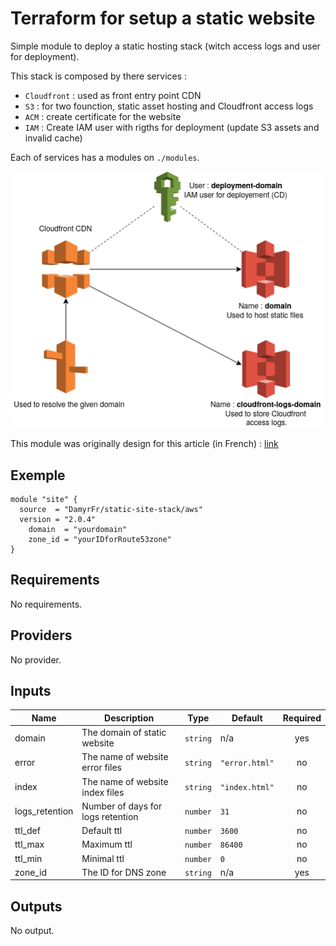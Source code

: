# Terraform for setup a static website

Simple module to deploy a static hosting stack (witch access logs and user for deployment).

This stack is composed by there services :

* `Cloudfront` : used as front entry point CDN
* `S3` : for two founction, static asset hosting and Cloudfront access logs
* `ACM` : create certificate for the website
* `IAM` : Create IAM user with rigths for deployment (update S3 assets and invalid cache)

Each of services has a modules on `./modules`.

![AWS SCHEMA](./AWS-modules.png)

This module was originally design for this article (in French) : [link](https://www.damyr.fr/posts/premier-module-terraform/)

## Exemple

```hcl
module "site" {
  source  = "DamyrFr/static-site-stack/aws"
  version = "2.0.4"
	domain  = "yourdomain"
	zone_id = "yourIDforRoute53zone"
}
```

<!-- BEGINNING OF PRE-COMMIT-TERRAFORM DOCS HOOK -->
## Requirements

No requirements.

## Providers

No provider.

## Inputs

| Name | Description | Type | Default | Required |
|------|-------------|------|---------|:--------:|
| domain | The domain of static website | `string` | n/a | yes |
| error | The name of website error files | `string` | `"error.html"` | no |
| index | The name of website index files | `string` | `"index.html"` | no |
| logs\_retention | Number of days for logs retention | `number` | `31` | no |
| ttl\_def | Default ttl | `number` | `3600` | no |
| ttl\_max | Maximum ttl | `number` | `86400` | no |
| ttl\_min | Minimal ttl | `number` | `0` | no |
| zone\_id | The ID for DNS zone | `string` | n/a | yes |

## Outputs

No output.

<!-- END OF PRE-COMMIT-TERRAFORM DOCS HOOK -->
